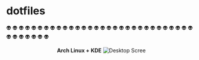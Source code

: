 # dotfiles
:alien: :alien: :alien: :alien: :alien: :alien: :alien: :alien: :alien: :alien: :alien: :alien: :alien: :alien: :alien: :alien: :alien: :alien: :alien: :alien: :alien: :alien: :alien: :alien: :alien: :alien: :alien: :alien: :alien: :alien: :alien: :alien: :alien: :alien: :alien: :alien: :alien: 


<p align="center">
  <b>Arch Linux + KDE</b>
<img src="https://github.com/nikoloskid/dotfiles/blob/master/screenshot/Screenshot_20191019_174340.png"
alt="Desktop Scree"
style="float: center"/>
</p>
